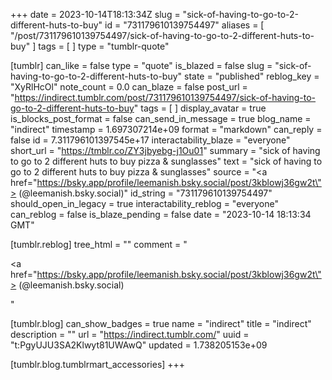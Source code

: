 +++
date = 2023-10-14T18:13:34Z
slug = "sick-of-having-to-go-to-2-different-huts-to-buy"
id = "731179610139754497"
aliases = [ "/post/731179610139754497/sick-of-having-to-go-to-2-different-huts-to-buy" ]
tags = [ ]
type = "tumblr-quote"

[tumblr]
can_like = false
type = "quote"
is_blazed = false
slug = "sick-of-having-to-go-to-2-different-huts-to-buy"
state = "published"
reblog_key = "XyRlHcOl"
note_count = 0.0
can_blaze = false
post_url = "https://indirect.tumblr.com/post/731179610139754497/sick-of-having-to-go-to-2-different-huts-to-buy"
tags = [ ]
display_avatar = true
is_blocks_post_format = false
can_send_in_message = true
blog_name = "indirect"
timestamp = 1.697307214e+09
format = "markdown"
can_reply = false
id = 7.311796101397545e+17
interactability_blaze = "everyone"
short_url = "https://tmblr.co/ZY3jbyebg-j1Ou01"
summary = "sick of having to go to 2 different huts to buy pizza & sunglasses"
text = "sick of having to go to 2 different huts to buy pizza &amp; sunglasses"
source = "<a href=\"https://bsky.app/profile/leemanish.bsky.social/post/3kblowj36gw2t\"> (@leemanish.bsky.social)</a>"
id_string = "731179610139754497"
should_open_in_legacy = true
interactability_reblog = "everyone"
can_reblog = false
is_blaze_pending = false
date = "2023-10-14 18:13:34 GMT"

[tumblr.reblog]
tree_html = ""
comment = "<p><a href=\"https://bsky.app/profile/leemanish.bsky.social/post/3kblowj36gw2t\"> (@leemanish.bsky.social)</a></p>"

[tumblr.blog]
can_show_badges = true
name = "indirect"
title = "indirect"
description = ""
url = "https://indirect.tumblr.com/"
uuid = "t:PgyUJU3SA2Klwyt81UWAwQ"
updated = 1.738205153e+09

[tumblr.blog.tumblrmart_accessories]
+++
